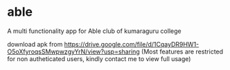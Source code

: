 # able

A multi functionality app for Able club of kumaraguru college

download apk from https://drive.google.com/file/d/1CqayDR9HW1-O5oXfyroqsSMwpwzgyYrN/view?usp=sharing
(Most features are restricted for non autheticated users, kindly contact me to view full usage)

